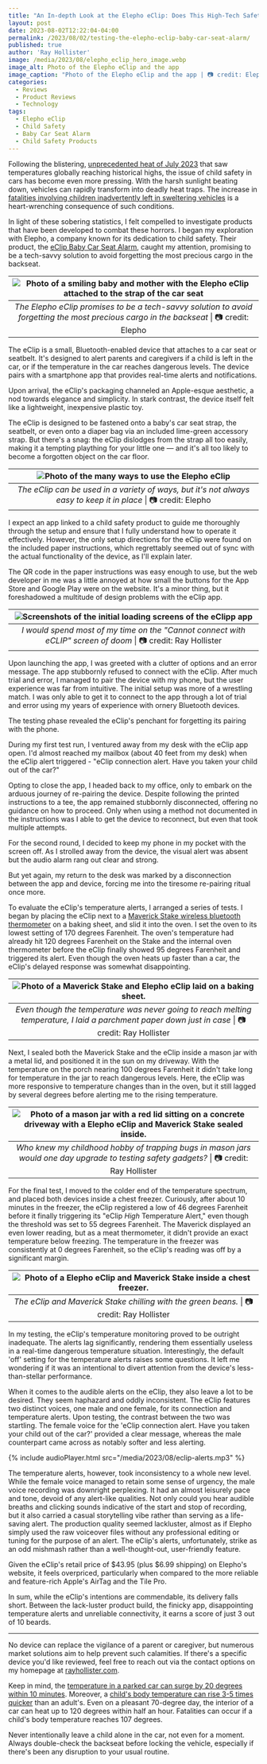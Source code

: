 ```yaml
---
title: "An In-depth Look at the Elepho eClip: Does This High-Tech Safety Solution Stand Up to the Heat?"
layout: post
date: 2023-08-02T12:22:04-04:00
permalink: /2023/08/02/testing-the-elepho-eclip-baby-car-seat-alarm/
published: true
author: 'Ray Hollister'
image: /media/2023/08/elepho_eclip_hero_image.webp
image_alt: Photo of the Elepho eClip and the app
image_caption: "Photo of the Elepho eClip and the app | 📷 credit: Elepho"
categories:
  - Reviews
  - Product Reviews
  - Technology
tags:
  - Elepho eClip
  - Child Safety
  - Baby Car Seat Alarm
  - Child Safety Products
---
```

Following the blistering, [unprecedented heat of July 2023](https://www.scientificamerican.com/article/july-2023-is-hottest-month-ever-recorded-on-earth/) that saw temperatures globally reaching historical highs, the issue of child safety in cars has become even more pressing. With the harsh sunlight beating down, vehicles can rapidly transform into deadly heat traps. The increase in [fatalities involving children inadvertently left in sweltering vehicles](https://news.wjct.org/first-coast/2023-07-20/babysitter-arrested-hot-car-baker-county) is a heart-wrenching consequence of such conditions. 

In light of these sobering statistics, I felt compelled to investigate products that have been developed to combat these horrors. I began my exploration with Elepho, a company known for its dedication to child safety. Their product, the [eClip Baby Car Seat Alarm](https://www.elepho.com/eclip/), caught my attention, promising to be a tech-savvy solution to avoid forgetting the most precious cargo in the backseat.

| ![Photo of a smiling baby and mother with the Elepho eClip attached to the strap of the car seat](/media/2023/08/elepho_eclip_photo.webp) |
| :--: |
| *The Elepho eClip promises to be a tech-savvy solution to avoid forgetting the most precious cargo in the backseat* \| 📷 credit: Elepho |

The eClip is a small, Bluetooth-enabled device that attaches to a car seat or seatbelt. It's designed to alert parents and caregivers if a child is left in the car, or if the temperature in the car reaches dangerous levels. The device pairs with a smartphone app that provides real-time alerts and notifications.

Upon arrival, the eClip's packaging channeled an Apple-esque aesthetic, a nod towards elegance and simplicity. In stark contrast, the device itself felt like a lightweight, inexpensive plastic toy.

The eClip is designed to be fastened onto a baby's car seat strap, the seatbelt, or even onto a diaper bag via an included lime-green accessory strap. But there's a snag: the eClip dislodges from the strap all too easily, making it a tempting plaything for your little one — and it's all too likely to become a forgotten object on the car floor.

| ![Photo of the many ways to use the Elepho eClip](/media/2023/08/elelpho_eclip_usage_demonstration.webp) |
| :--: |
| *The eClip can be used in a variety of ways, but it's not always easy to keep it in place* \| 📷 credit: Elepho |

I expect an app linked to a child safety product to guide me thoroughly through the setup and ensure that I fully understand how to operate it effectively. However, the only setup directions for the eClip were found on the included paper instructions, which regrettably seemed out of sync with the actual functionality of the device, as I'll explain later.

The QR code in the paper instructions was easy enough to use, but the web developer in me was a little annoyed at how small the buttons for the App Store and Google Play were on the website. It's a minor thing, but it foreshadowed a multitude of design problems with the eClip app.

| ![Screenshots of the initial loading screens of the eClipp app](/media/2023/08/elepho_eclip_initial_screens.webp) |
| :--: |
| *I would spend most of my time on the "Cannot connect with eCLIP" screen of doom* \| 📷 credit: Ray Hollister |

Upon launching the app, I was greeted with a clutter of options and an error message. The app stubbornly refused to connect with the eClip. After much trial and error, I managed to pair the device with my phone, but the user experience was far from intuitive. The initial setup was more of a wrestling match. I was only able to get it to connect to the app through a lot of trial and error using my years of experience with ornery Bluetooth devices.

The testing phase revealed the eClip's penchant for forgetting its pairing with the phone. 

During my first test run, I ventured away from my desk with the eClip app open. I'd almost reached my mailbox (about 40 feet from my desk) when the eClip alert triggered - "eClip connection alert. Have you taken your child out of the car?"

Opting to close the app, I headed back to my office, only to embark on the arduous journey of re-pairing the device. Despite following the printed instructions to a tee, the app remained stubbornly disconnected, offering no guidance on how to proceed. Only when using a method not documented in the instructions was I able to get the device to reconnect, but even that took multiple attempts.

For the second round, I decided to keep my phone in my pocket with the screen off. As I strolled away from the device, the visual alert was absent but the audio alarm rang out clear and strong.

But yet again, my return to the desk was marked by a disconnection between the app and device, forcing me into the tiresome re-pairing ritual once more.

To evaluate the eClip's temperature alerts, I arranged a series of tests. I began by placing the eClip next to a [Maverick Stake wireless bluetooth thermometer](https://amzn.to/43X41sW) on a baking sheet, and slid it into the oven. I set the oven to its lowest setting of 170 degrees Farenheit. The oven's temperature had already hit 120 degrees Farenheit on the Stake and the internal oven thermometer before the eClip finally showed 95 degrees Farenheit and triggered its alert. Even though the oven heats up faster than a car, the eClip's delayed response was somewhat disappointing.

| ![Photo of a Maverick Stake and Elepho eClip laid on a baking sheet.](/media/2023/08/elepho_eclip_and_maverick_stake_getting_ready_to_go_in_the_oven.webp) |
| :--: |
| *Even though the temperature was never going to reach melting temperature, I laid a parchment paper down just in case* \| 📷 credit: Ray Hollister |

Next, I sealed both the Maverick Stake and the eClip inside a mason jar with a metal lid, and positioned it in the sun on my driveway. With the temperature on the porch nearing 100 degrees Farenheit it didn't take long for temperature in the jar to reach dangerous levels. Here, the eClip was more responsive to temperature changes than in the oven, but it still lagged by several degrees before alerting me to the rising temperature.

| ![Photo of a mason jar with a red lid sitting on a concrete driveway with a Elepho eClip and Maverick Stake sealed inside.](/media/2023/08/elepho_eclip_and_maverick_stake_in_mason_jar_on_concrete_driveway.webp) |
| :--: |
| *Who knew my childhood hobby of trapping bugs in mason jars would one day upgrade to testing safety gadgets?* \| 📷 credit: Ray Hollister |

For the final test, I moved to the colder end of the temperature spectrum, and placed both devices inside a chest freezer. Curiously, after about 10 minutes in the freezer, the eClip registered a low of 46 degrees Farenheit before it finally triggering its "eClip *High* Temperature Alert," even though the threshold was set to 55 degrees Farenheit. The Maverick displayed an even lower reading, but as a meat thermometer, it didn't provide an exact temperature below freezing. The temperature in the freezer was consistently at 0 degrees Farenheit, so the eClip's reading was off by a significant margin. 

| ![Photo of a Elepho eClip and Maverick Stake inside a chest freezer.](/media/2023/08/elepho_eclip_and_maverick_stake_in_chest_freezer.webp) |
| :--: |
| *The eClip and Maverick Stake chilling with the green beans.* \| 📷 credit: Ray Hollister |

In my testing, the eClip's temperature monitoring proved to be outright inadequate. The alerts lag significantly, rendering them essentially useless in a real-time dangerous temperature situation. Interestingly, the default 'off' setting for the temperature alerts raises some questions. It left me wondering if it was an intentional to divert attention from the device's less-than-stellar performance.

When it comes to the audible alerts on the eClip, they also leave a lot to be desired. They seem haphazard and oddly inconsistent. The eClip features two distinct voices, one male and one female, for its connection and temperature alerts. Upon testing, the contrast between the two was startling. The female voice for the 'eClip connection alert. Have you taken your child out of the car?' provided a clear message, whereas the male counterpart came across as notably softer and less alerting.

{% include audioPlayer.html src="/media/2023/08/eclip-alerts.mp3" %}

The temperature alerts, however, took inconsistency to a whole new level. While the female voice managed to retain some sense of urgency, the male voice recording was downright perplexing. It had an almost leisurely pace and tone, devoid of any alert-like qualities. Not only could you hear audible breaths and clicking sounds indicative of the start and stop of recording, but it also carried a casual storytelling vibe rather than serving as a life-saving alert. The production quality seemed lackluster, almost as if Elepho simply used the raw voiceover files without any professional editing or tuning for the purpose of an alert. The eClip's alerts, unfortunately, strike as an odd mishmash rather than a well-thought-out, user-friendly feature.

Given the eClip's retail price of $43.95 (plus $6.99 shipping) on Elepho's website, it feels overpriced, particularly when compared to the more reliable and feature-rich Apple's AirTag and the Tile Pro.

In sum, while the eClip's intentions are commendable, its delivery falls short. Between the lack-luster product build, the finicky app, disappointing temperature alerts and unreliable connectivity, it earns a score of just 3 out of 10 beards.

---

No device can replace the vigilance of a parent or caregiver, but numerous market solutions aim to help prevent such calamities. If there's a specific device you'd like reviewed, feel free to reach out via the contact options on my homepage at [rayhollister.com](http://rayhollister.com).

Keep in mind, the [temperature in a parked car can surge by 20 degrees within 10 minutes](https://news.wjct.org/first-coast/2023-07-14/florida-heat-children-cars). Moreover, a [child's body temperature can rise 3-5 times quicker](https://www.nhtsa.gov/campaign/heatstroke) than an adult's. Even on a pleasant 70-degree day, the interior of a car can heat up to 120 degrees within half an hour. Fatalities can occur if a child's body temperature reaches 107 degrees.

Never intentionally leave a child alone in the car, not even for a moment. Always double-check the backseat before locking the vehicle, especially if there's been any disruption to your usual routine.
